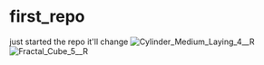 # first_repo
just started the repo it'll change 
![Cylinder_Medium_Laying_4__R](https://user-images.githubusercontent.com/86806932/172048111-db398745-20d5-4520-ba03-f28980a514b9.png)
![Fractal_Cube_5__R](https://user-images.githubusercontent.com/86806932/172051309-47d7001a-a027-4cfe-8b1e-7c8295df573f.png)

